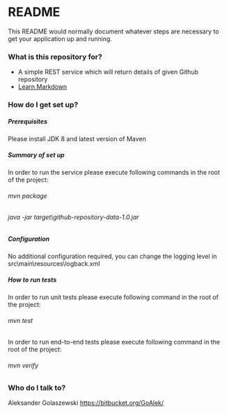# README #

This README would normally document whatever steps are necessary to get your application up and running.

### What is this repository for? ###

* A simple REST service which will return details of given Github repository
* [Learn Markdown](https://bitbucket.org/tutorials/markdowndemo)

### How do I get set up? ###

##### Prerequisites  #####
Please install JDK 8 and latest version of Maven 

##### Summary of set up  #####
In order to run the service please execute following 
commands in the root of the project:
###### mvn package ######
###### java -jar target\github-repository-data-1.0.jar ######
    
##### Configuration  #####
No additional configuration required, you can change the
logging level in src\main\resources\logback.xml

##### How to run tests  #####
In order to run unit tests please execute following 
command in the root of the project:
 
###### mvn test ######

In order to run end-to-end tests please execute following 
command in the root of the project:

###### mvn verify ######

### Who do I talk to? ###

Aleksander Golaszewski https://bitbucket.org/GoAlek/